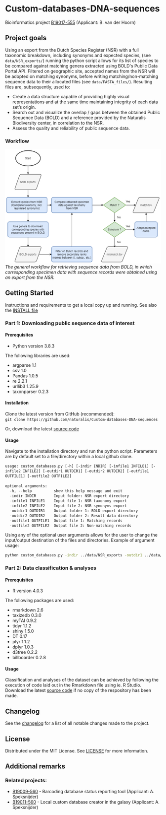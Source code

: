 # Custom-databases-DNA-sequences
Bioinformatics project [B19017-555](https://docs.google.com/spreadsheets/d/1AiUIVsS8jiUE9vmRnP7cdBWNx_Q59V0t9vxko5U51es/edit#gid=420939240)
 (Applicant: B. van der Hoorn)



<!-- ABOUT THE PROJECT -->
## Project goals

Using an export from the Dutch Species Register (NSR) with a full taxonomic breakdown, including synonyms and expected species, (see `data/NSR_exports/`) running the python script allows for its list of species to be compared against matching genera extracted using BOLD's Public Data Portal API. Filtered on geographic site, accepted names from the NSR will be adopted on matching synonyms, before writing matching/non-matching sequence data to their allocated files (see `data/FASTA_files/`). Resulting files are, subsequently, used to:

- Create a data structure capable of providing highly visual representations and at the same time maintaining integrity of each data set’s origin.
- Search out and visualize the overlap / gaps between the obtained Public Sequence Data (BOLD) and a reference provided by the Naturalis Biodiversity center, in correlation to the NSR.
- Assess the quality and reliability of public sequence data.

### Workflow
![Workflow](https://github.com/naturalis/Custom-databases-DNA-sequences/blob/master/script/Flowchart.png?raw=true)
*The general workflow for retrieving sequence data from BOLD, in which corresponding specimen data with sequence records were obtained using an export from the NSR.*


<!-- GETTING STARTED -->
## Getting Started

Instructions and requirements to get a local copy up and running. See also the [INSTALL file](INSTALL.md)

### Part 1: Downloading public sequence data of interest

#### Prerequisites
* Python version 3.8.3

The following libraries are used:

  * argparse 1.1
  * csv 1.0
  * Pandas 1.0.5
  * re 2.2.1
  * urllib3 1.25.9
  * taxonparser 0.2.3
 
#### Installation

Clone the latest version from GitHub (recommended):  
`git clone https://github.com/naturalis/Custom-databases-DNA-sequences`  

Or, download the latest [source code](script/custom_databases.py)

#### Usage

Navigate to the installation directory and run the python script. Parameters are by default  set to a file/directory within a local github clone.

```
usage: custom_databases.py [-h] [-indir INDIR] [-infile1 INFILE1] [-infile2 INFILE2] [-outdir1 OUTDIR1] [-outdir2 OUTDIR2] [-outfile1 OUTFILE1] [-outfile2 OUTFILE2]

optional arguments:
  -h, --help          show this help message and exit
  -indir INDIR        Input folder: NSR export directory
  -infile1 INFILE1    Input file 1: NSR taxonomy export
  -infile2 INFILE2    Input file 2: NSR synonyms export
  -outdir1 OUTDIR1    Output folder 1: BOLD export directory
  -outdir2 OUTDIR2    Output folder 2: Result data directory
  -outfile1 OUTFILE1  Output file 1: Matching records
  -outfile2 OUTFILE2  Output file 2: Non-matching records
```

Using any of the optional user arguments allows for the user to change the input/output destination of the files and directories. Example of argument usage:

```sh
python custom_databases.py -indir ../data/NSR_exports -outdir1 ../data/BOLD_exports -outdir2 ../data/FASTA_files -outfile1 match.tsv -outfile2 mismatch.tsv
```

### Part 2: Data classification & analyses

#### Prerequisites
* R version 4.0.3

The following packages are used:

  * rmarkdown 2.6
  * taxizedb 0.3.0
  * myTAI 0.9.2
  * tidyr 1.1.2
  * shiny 1.5.0
  * DT 0.17
  * plyr 1.1.2
  * dplyr 1.0.3
  * d3tree 0.2.2
  * billboarder 0.2.8

#### Usage

Classification and analyses of the dataset can be achieved by following the execution of code laid out in the Rmarkdown file using ie. R Studio.
Download the latest [source code](script/custom_databases.Rmd) if no copy of the respository has been made.



<!-- CHANGELOG -->
## Changelog

See the [changelog](CHANGES.md) for a list of all notable changes made to the project.



<!-- LICENSE -->
## License

Distributed under the MIT License. See [LICENSE](LICENSE) for more information.



<!-- Additional remarks -->
## Additional remarks
### Related projects:
- [B19009-560](https://docs.google.com/spreadsheets/d/1ZPdazHaaNi29q7tpruxqp_EYCcA-hNZnx6c2bqjQaq8/edit#gid=420939240) - Barcoding database status reporting tool (Applicant: A. Speksnijder)
- [B19011-560](https://docs.google.com/spreadsheets/d/16KGTSKY5OtizeFCqsoc0rCyX7rQfVMGZabcmB-D2rkA/edit#gid=420939240) - Local custom database creator in the galaxy (Applicant: A. Speksnijder)

